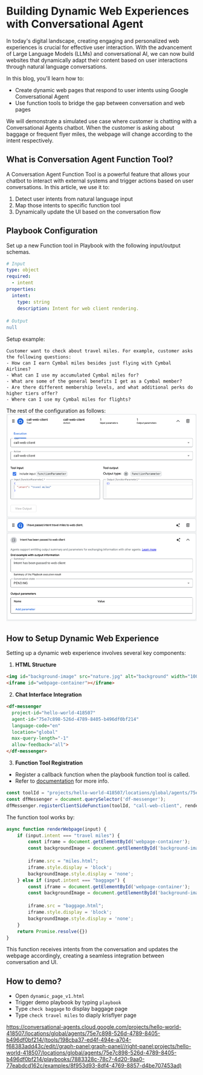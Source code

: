# Building Dynamic Web Experiences with Conversational Agent

In today's digital landscape, creating engaging and personalized web experiences is crucial for effective user interaction. With the advancement of Large Language Models (LLMs) and conversational AI, we can now build websites that dynamically adapt their content based on user interactions through natural language conversations.

In this blog, you'll learn how to:
- Create dynamic web pages that respond to user intents using Google Conversational Agent
- Use function tools to bridge the gap between conversation and web pages

We will demonstrate a simulated use case where customer is chatting with a Conversational Agents chatbot. When the customer is asking about baggage or frequent flyer miles, the webpage will change according to the intent respectively.

## What is Conversation Agent Function Tool?

A Conversation Agent Function Tool is a powerful feature that allows your chatbot to interact with external systems and trigger actions based on user conversations. In this article, we use it to:

1. Detect user intents from natural language input
2. Map those intents to specific function tool
3. Dynamically update the UI based on the conversation flow


## Playbook Configuration

Set up a new Function tool in Playbook with the following input/output schemas.

```yaml
# Input
type: object
required:
  - intent
properties:
  intent:
    type: string
    description: Intent for web client rendering.

# Output
null
```

Setup example:

```text
Customer want to check about travel miles. For example, customer asks the following questions:
- How can I earn Cymbal miles besides just flying with Cymbal Airlines?
- What can I use my accumulated Cymbal miles for?
- What are some of the general benefits I get as a Cymbal member?
- Are there different membership levels, and what additional perks do higher tiers offer?
- Where can I use my Cymbal miles for flights?

```

The rest of the configuration as follows:
![config](example-miles.png)

## How to Setup Dynamic Web Experience

Setting up a dynamic web experience involves several key components:

1. **HTML Structure**
```html
<img id="background-image" src="nature.jpg" alt="background" width="100%" height="100%">
<iframe id="webpage-container"></iframe>
```

2. **Chat Interface Integration**
```html
<df-messenger
  project-id="hello-world-418507"
  agent-id="75e7c898-526d-4789-8405-b496df0bf214"
  language-code="en"
  location="global"
  max-query-length="-1"
  allow-feedback="all">
</df-messenger>
```

3. **Function Tool Registration**

- Register a callback function when the playbook function tool is called.
- Refer to [documentation](https://cloud.google.com/dialogflow/cx/docs/concept/integration/dialogflow-messenger/fulfillment#playbook-rich) for more info.

```javascript
const toolId = "projects/hello-world-418507/locations/global/agents/75e7c898-526d-4789-8405-b496df0bf214/tools/198cba37-ed4f-494e-a704-f68383add43c"
const dfMessenger = document.querySelector('df-messenger');
dfMessenger.registerClientSideFunction(toolId, "call-web-client", renderWebpage)
```

The function tool works by:
```javascript
async function renderWebpage(input) {
    if (input.intent === "travel miles") {
        const iframe = document.getElementById('webpage-container');
        const backgroundImage = document.getElementById('background-image');
        
        iframe.src = "miles.html";
        iframe.style.display = 'block';
        backgroundImage.style.display = 'none';
    } else if (input.intent === "baggage") {
        const iframe = document.getElementById('webpage-container');
        const backgroundImage = document.getElementById('background-image');
        
        iframe.src = "baggage.html";
        iframe.style.display = 'block';
        backgroundImage.style.display = 'none';
    }
    return Promise.resolve({})
}
```

This function receives intents from the conversation and updates the webpage accordingly, creating a seamless integration between conversation and UI.


## How to demo?

- Open `dynamic_page_v1.html`
- Trigger demo playbook by typing `playbook`
- Type `check baggage` to display baggage page
- Type `check travel miles` to diaply krisflyer page



https://conversational-agents.cloud.google.com/projects/hello-world-418507/locations/global/agents/75e7c898-526d-4789-8405-b496df0bf214/(tools/198cba37-ed4f-494e-a704-f68383add43c/edit//graph-panel:graph-panel//right-panel:projects/hello-world-418507/locations/global/agents/75e7c898-526d-4789-8405-b496df0bf214/playbooks/7883328c-78c7-4d20-9aa0-77eabdcd162c/examples/8f953d93-8df4-4769-8857-d4be707453ad)